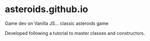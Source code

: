 # asteroids.github.io

Game dev on Vanilla JS... classic asteroids game

Developed following a tutorial to master classes and constructors.
